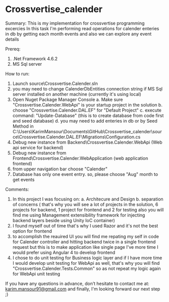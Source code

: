 # Crossvertise_calender
Summary:
This is my implementation for crossvertise programming excercies
In this task I'm performing read operations for calender enteries in db
by getting each month events and also we can explore any event details

Prereq:
1. .Net Framework 4.6.2
2. MS Sql server

How to run:
1. Launch source\Crossvertise.Calender.sln
2. you may need to change CalenderDbEntities connection string if MS Sql server installed on another machine (currently it's using local)
3. Open Nuget Package Manager Console
	a. Make sure "Crossvertise.Calender.WebApi" is your startup project in the solution
	b. choose "Crossvertise.Calender.DAL.EF" for "Default Project"
	c. execute command: "Update-Database" (this is to create database from code first and seed database)
	d. you may need to add enteries in db or by Seed Method in C:\Users\KarimMansour\Documents\GitHub\Crossvertise_calender\source\Crossvertise.Calender.DAL.EF\Migrations\Configuration.cs
4. Debug new instance from Backend\Crossvertise.Calender.WebApi (Web api service for backend)
5. Debug new instance from Frontend\Crossvertise.Calender.WebApplication (web application frontend)
6. from upper navigation bar choose "Calender"
7. Database has only one event entry. so, please choose "Aug" month to get events 

Comments:
1. In this project I was focusing on:
	a. Architecure and Design
	b. separation of concerns ( that's why you will see a lot of projects in the solution, 6 projects for backend, 1 project for frontend and 2 for testing
								also you will find me using Management extensibility framework for injecting backend layers beside using Unity IoC container)
2. I found myself out of time that's why I used Razor and it's not the best option for frontend
3. to accomplish the reauired UI you will find me repating my self in code for Calender controller and hitting backend twice in a single frontend request
   but this is to make application like single page I've more time I would prefer using Angular 4 to develop frontend
4. I chose to do unit testing for Business logic layer and if I have more time I would develop unit testing for WebApi as well,
   that's why you will find "Crossvertise.Calender.Tests.Common" so as not repeat my logic again for WebApi unit testing

   
If you have any questions in advance, don’t hesitate to contact me at: karim.mansour91@gmail.com
and finally, I'm looking forward our next step ;)